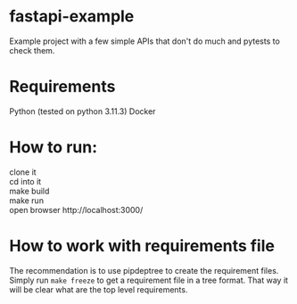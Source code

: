 # fastapi-example
Example project with a few simple APIs that don't do much and pytests to check them.


# Requirements
Python (tested on python 3.11.3)
Docker


# How to run:

clone it  
cd into it  
make build  
make run  
open browser http://localhost:3000/

# How to work with requirements file
The recommendation is to use pipdeptree to create the requirement files.  
Simply run `make freeze` to get a requirement file in a tree format.
That way it will be clear what are the top level requirements.
